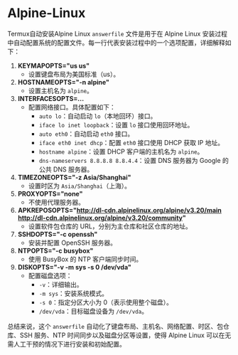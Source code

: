 # Alpine-Linux
Termux自动安装Alpine Linux
`answerfile` 文件是用于在 Alpine Linux 安装过程中自动配置系统的配置文件。每一行代表安装过程中的一个选项配置，详细解释如下：

1. **KEYMAPOPTS="us us"**
   - 设置键盘布局为美国标准（us）。
2. **HOSTNAMEOPTS="-n alpine"**
   - 设置主机名为 `alpine`。
3. **INTERFACESOPTS=...**
   - 配置网络接口。具体配置如下：
     - `auto lo`：自动启动 `lo`（本地回环）接口。
     - `iface lo inet loopback`：设置 `lo` 接口使用回环地址。
     - `auto eth0`：自动启动 `eth0` 接口。
     - `iface eth0 inet dhcp`：配置 `eth0` 接口使用 DHCP 获取 IP 地址。
     - `hostname alpine`：设置 DHCP 客户端的主机名为 `alpine`。
     - `dns-nameservers 8.8.8.8 8.8.4.4`：设置 DNS 服务器为 Google 的公共 DNS 服务器。
4. **TIMEZONEOPTS="-z Asia/Shanghai"**
   - 设置时区为 `Asia/Shanghai`（上海）。
5. **PROXYOPTS="none"**
   - 不使用代理服务器。
6. **APKREPOSOPTS="http://dl-cdn.alpinelinux.org/alpine/v3.20/main http://dl-cdn.alpinelinux.org/alpine/v3.20/community"**
   - 设置软件包仓库的 URL，分别为主仓库和社区仓库的地址。
7. **SSHDOPTS="-c openssh"**
   - 安装并配置 OpenSSH 服务器。
8. **NTPOPTS="-c busybox"**
   - 使用 BusyBox 的 NTP 客户端同步时间。
9. **DISKOPTS="-v -m sys -s 0 /dev/vda"**
   - 配置磁盘选项：
     - `-v`：详细输出。
     - `-m sys`：安装系统模式。
     - `-s 0`：指定分区大小为 0（表示使用整个磁盘）。
     - `/dev/vda`：目标磁盘设备为 `/dev/vda`。

总结来说，这个 `answerfile` 自动化了键盘布局、主机名、网络配置、时区、包仓库、SSH 服务、NTP 时间同步以及磁盘分区等设置，使得 Alpine Linux 可以在无需人工干预的情况下进行安装和初始配置。
